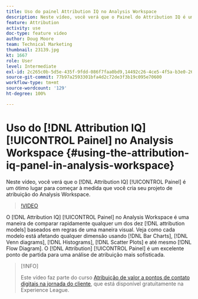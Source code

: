 ```yaml
---
title: Uso do painel Attribution IQ no Analysis Workspace
description: Neste vídeo, você verá que o Painel do Attribution IQ é um ótimo local para começar na hora de criar seu projeto de atribuição do Analysis Workspace.
feature: Attribution
activity: use
doc-type: feature video
author: Doug Moore
team: Technical Marketing
thumbnail: 23139.jpg
kt: 1667
role: User
level: Intermediate
exl-id: 2c265c0b-5d5e-435f-9fdd-086f7faa0bd9,14492c26-4ce5-4f5a-b3e0-2605f59cfca9
source-git-commit: 77b97a2593301bfa4d2c72de3f3b19c095e70600
workflow-type: tm+mt
source-wordcount: '129'
ht-degree: 100%

---
```


# Uso do [!DNL Attribution IQ] [!UICONTROL Painel] no Analysis Workspace {#using-the-attribution-iq-panel-in-analysis-workspace}

Neste vídeo, você verá que o [!DNL Attribution IQ] [!UICONTROL Painel] é um ótimo lugar para começar à medida que você cria seu projeto de atribuição do Analysis Workspace.

>[!VIDEO](https://video.tv.adobe.com/v/23139/?quality=12)

O [!DNL Attribution IQ] [!UICONTROL Painel] no Analysis Workspace é uma maneira de comparar rapidamente qualquer um dos dez [!DNL attribution models] baseados em regras de uma maneira visual. Veja como cada modelo está afetando qualquer dimensão usando [!DNL Bar Charts], [!DNL Venn diagrams], [!DNL Histograms], [!DNL Scatter Plots] e até mesmo [!DNL Flow Diagram]. O [!DNL Attribution] [!UICONTROL Painel] é um excelente ponto de partida para uma análise de atribuição mais sofisticada.

>[!INFO]
>
> Este vídeo faz parte do curso [Atribuição de valor a pontos de contato digitais na jornada do cliente](https://experienceleague.adobe.com/?recommended=Analytics-U-1-2020.2&amp;lang=pt-BR), que está disponível gratuitamente na Experience League.